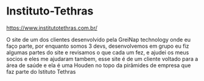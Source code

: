 # Instituto-Tethras
https://www.institutotethras.com.br/

O site de um dos clientes desenvolvido pela GreiNap technology
onde eu faço parte, por enquanto somos 3 devs, desenvolvemos em grupo eu fiz algumas partes do site
e revisamos o que cada um fez, e ajudei os meus socios e eles me ajudaram tambem, esse site é de um 
cliente voltado para a área de saúde e ela é uma Houden no topo da pirâmides de empresa que faz parte
do Istituto Tethras
